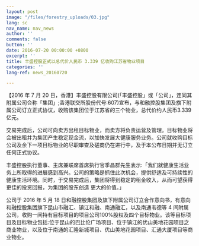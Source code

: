 ```yaml
---
layout: post
image: "/files/forestry_uploads/03.jpg"
lang: sc
nav_name: nav_news
author: ''
comments: false
button: ''
date: 2016-07-20 00:00:00 +0800
excerpt: ''
title: 丰盛控股正式以总代价人民币 3.339 亿收购江苏省物业项目
categories: ''
lang-ref: news_20160720

---
```

【2016 年 7 月 20 日，香港】丰盛控股有限公司(「丰盛控股」或「公司」，连同其附属公司合称「集团」;香港联交所股份代号:607)宣布，与和融控股集团及旗下附属公司订立正式协议，收购该集团位于江苏省的三个物业，总代价约人民币3.339亿元。

交易完成后，公司可向卖方出租目标物业，而卖方将负责运营及管理。目标物业将会被出租并为集团产生稳定现金流，以加快发展大健康服务业务。公司就收购目标公司及余下一项目标物业的尽职审查及磋商仍在进行中，及于本公布日期并无订立任何正式协议。

丰盛控股执行董事、主席兼联席首席执行官季昌群先生表示:「我们就健康生活业务上所取得的进展感到高兴。公司的策略是抓住此次机会，提供舒适及可持续性的健康生活环境。同时，于交易完成后，集团将得到稳定的租金收入，从而可望获得更佳的投资回报，为集团的股东创造 更大的价值。」

公司于 2016 年 5 月 18 日和融控股集团及旗下附属公司订立合作意向书，有意向和融控股集团旗下昆山市融汇、镇江和融、南通融汇，以及南通韦德等 4 间附属公司，收购一间持有目标项目的项目公司100%股权及四个目标物业。该等目标项目及目标物业包括:位于昆山的巴比伦广场项目、位于镇江的优山美地花园项目之商业物业，以及位于南通的汇隆新城项目、优山美地花园项目、汇通大厦项目等商业物业。

